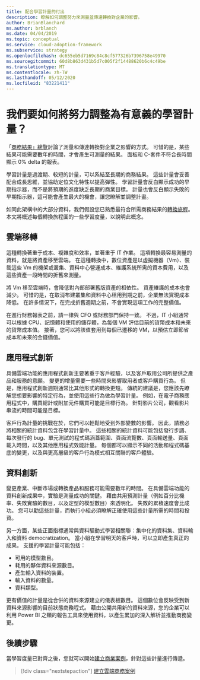 ```yaml
---
title: 配合學習計量的付出
description: 瞭解如何調整努力來測量並傳達轉換對企業的影響。
author: BrianBlanchard
ms.author: brblanch
ms.date: 04/04/2019
ms.topic: conceptual
ms.service: cloud-adoption-framework
ms.subservice: strategy
ms.openlocfilehash: dc655eb5d7169c84c8cf577326b7396758e49970
ms.sourcegitcommit: 60d8b863d431b5d7c005f2f14488620b6c4c49be
ms.translationtype: MT
ms.contentlocale: zh-TW
ms.lasthandoff: 05/12/2020
ms.locfileid: "83221411"
---
```

<!-- markdownlint-disable MD026 -->

# <a name="how-can-we-align-efforts-to-meaningful-learning-metrics"></a>我們要如何將努力調整為有意義的學習計量？

「[商務結果」總覽](./business-outcomes/index.md)討論了測量和傳達轉換對企業之影響的方式。 可惜的是，某些結果可能需要數年的時間，才會產生可測量的結果。 面板和 C-套件不符合長時間顯示 0% delta 的報表。

學習計量是過渡期、較短的計量，可以系結至長期的商務結果。 這些計量會妥善配合成長思維，並協助定位文化特性以提高彈性。 學習計量會反白顯示成功的早期指示器，而不是將預期的進度缺乏長期的商業目標。 計量也會反白顯示失敗的早期指示器，這可能會產生最大的機會，讓您瞭解並調整計畫。

如同此架構中的大部分資料，我們假設您已熟悉最符合所需商務結果的[轉換旅程](../govern/guides/index.md)。 本文將概述每個轉換旅程圖的一些學習度量，以說明此概念。

## <a name="cloud-migration"></a>雲端移轉

這種轉換著重于成本、複雜度和效率，並著重于 IT 作業。 這項轉換最容易測量的資料，就是將資產移至雲端。 在這種轉換中，數位資產是以虛擬機器（Vm）、裝載這些 Vm 的機架或叢集、資料中心營運成本、維護系統所需的資本費用，以及這些資產一段時間的折舊來測量。

將 Vm 移至雲端時，會降低對內部部署舊版資產的相依性。 資產維護的成本也會減少。 可惜的是，在取消布建叢集和資料中心租用到期之前，企業無法實現成本降低。 在許多情況下，在完成折舊週期之前，不會實現這項工作的完整價值。

在進行財務報表之前，請一律與 CFO 或財務部門保持一致。 不過，IT 小組通常可以根據 CPU、記憶體和使用的儲存體，為每個 VM 評估目前的貨幣成本和未來的貨幣成本值。 接著，您可以將該值套用到每個已遷移的 VM，以預估立即節省成本和未來的金錢價值。

## <a name="application-innovation"></a>應用程式創新

具備雲端功能的應用程式創新主要著重于客戶經驗，以及客戶取用公司所提供之產品和服務的意願。 變更的增量需要一些時間來影響取用者或客戶購買行為。 但是，應用程式創新週期通常比其他形式的轉換更短。 傳統的建議是，您應該先瞭解您想要影響的特定行為，並使用這些行為做為學習計量。 例如，在電子商務應用程式中，購買總計或附加元件購買可能是目標行為。 針對影片公司，觀看影片串流的時間可能是目標。

客戶行為計量的挑戰在於，它們可以輕鬆地受到外部變數的影響。 因此，請務必將相關的統計資料包含在學習計量中。 這些相關的統計資料可能包括發行步調、每次發行的 bug、單元測試的程式碼涵蓋範圍、頁面流覽數、頁面輸送量、頁面載入時間，以及其他應用程式效能計量。 每個都可以顯示不同的活動和程式碼基底的變更，以及與更高層級的客戶行為模式相互關聯的客戶體驗。

## <a name="data-innovation"></a>資料創新

變更產業、中斷市場或轉換產品和服務可能需要數年的時間。 在具備雲端功能的資料創新成果中，實驗是測量成功的關鍵。 藉由共用預測計量（例如百分比機率、失敗實驗的數目，以及定型的模型數目）來透明化。 失敗的累積速度會比成功。 您可以勸這些計量，而執行小組必須瞭解正確使用這些計量所需的時間和投資。

另一方面，某些正面指標通常與資料驅動式學習相關聯：集中化的資料集、資料輸入和資料 democratization。 當小組在學習明天的客戶時，可以立即產生真正的成果。 支援的學習計量可能包括：

- 可用的模型數目。
- 耗用的夥伴資料來源數目。
- 產生輸入資料的裝置。
- 輸入資料的數量。
- 資料類型。

更有價值的計量是從合併的資料來源建立的儀表板數目。 這個數位會反映受到新資料來源影響的目前狀態商務程式。 藉由公開共用新的資料來源，您的企業可以利用 Power BI 之類的報告工具來使用資料，以產生累加的深入解析並推動商務變更。

## <a name="next-steps"></a>後續步驟

當學習度量已對齊之後，您就可以開始[建立商業案例](./cloud-migration-business-case.md)，針對這些計量進行傳遞。

> [!div class="nextstepaction"]
> [建立雲端商務案例](./cloud-migration-business-case.md)
